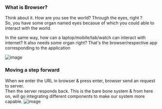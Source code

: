 ### What is Browser?
Think about it. How are you see the world? Through the eyes, right ? <br /> 
So, you have some organ named eyes becasue of which you could able to interact with the world.

In the same way, how can a laptop/mobile/tab/watch can interact with internet? 
It also needs some organ right? That's the browser/respective app corresponding to the application

![image](https://github.com/user-attachments/assets/97eec7a1-270c-4259-84e7-3fd83177cd91)

### Moving a step forward
When we enter the URL in browser & press enter, browser send an request to server.<br />
Then the server responds back. 
This is the bare bone system & from here on, will go integrating different components to make 
our system more capable.
![image](https://github.com/user-attachments/assets/aac99dc8-4f1b-4179-917a-2e497849dcfd)
